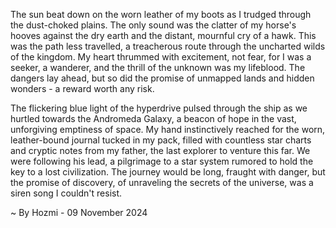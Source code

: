 
The sun beat down on the worn leather of my boots as I trudged through the dust-choked plains. The only sound was the clatter of my horse's hooves against the dry earth and the distant, mournful cry of a hawk. This was the path less travelled, a treacherous route through the uncharted wilds of the kingdom. My heart thrummed with excitement, not fear, for I was a seeker, a wanderer, and the thrill of the unknown was my lifeblood. The dangers lay ahead, but so did the promise of unmapped lands and hidden wonders - a reward worth any risk.

The flickering blue light of the hyperdrive pulsed through the ship as we hurtled towards the Andromeda Galaxy, a beacon of hope in the vast, unforgiving emptiness of space. My hand instinctively reached for the worn, leather-bound journal tucked in my pack, filled with countless star charts and cryptic notes from my father, the last explorer to venture this far. We were following his lead, a pilgrimage to a star system rumored to hold the key to a lost civilization. The journey would be long, fraught with danger, but the promise of discovery, of unraveling the secrets of the universe, was a siren song I couldn't resist. 

~ By Hozmi - 09 November 2024
